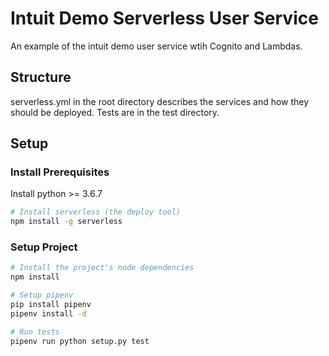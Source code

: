 # Intuit Demo Serverless User Service
An example of the intuit demo user service wtih Cognito and Lambdas.

## Structure
serverless.yml in the root directory describes the services and how they should be deployed.
Tests are in the test directory.

## Setup

### Install Prerequisites
Install python >= 3.6.7

```bash
# Install serverless (the deploy tool)
npm install -g serverless
```
### Setup Project
```bash
# Install the project's node dependencies
npm install

# Setup pipenv
pip install pipenv
pipenv install -d

# Run tests
pipenv run python setup.py test
```
